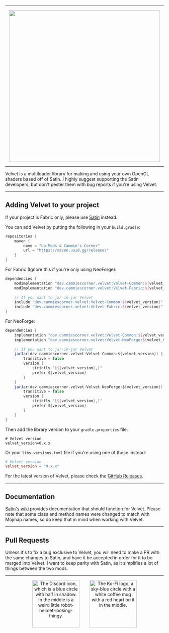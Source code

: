 
---
<div align="center">
	<img src="https://mod-assets.upcraft.dev/promo/general/multiloader_banner.png" width="480" alt="">
</div>

---

Velvet is a multiloader library for making and using your own OpenGL shaders based off of Satin. I highly suggest supporting the Satin developers, but don't pester them with bug reports if you're using Velvet.

---

## Adding Velvet to your project

If your project is Fabric only, please use [Satin](https://github.com/Ladysnake/Satin) instead.

You can add Velvet by putting the following in your `build.gradle`:
```gradle
repositories {
	maven {
		name = "Up-Mods & Cammie's Corner"
		url = "https://maven.uuid.gg/releases"
	}
}
```
For Fabric (Ignore this if you're only using NeoForge):
```gradle
dependencies {
	modImplementation "dev.cammiescorner.velvet:Velvet-Common:${velvet_version}"
	modImplementation "dev.cammiescorner.velvet:Velvet-Fabric:${velvet_version}"
	
	// If you want to jar-in-jar Velvet
	include "dev.cammiescorner.velvet:Velvet-Common:${velvet_version}"
	include "dev.cammiescorner.velvet:Velvet-Fabric:${velvet_version}"
}
```
For NeoForge:
```gradle
dependencies {
	implementation "dev.cammiescorner.velvet:Velvet-Common:${velvet_version}"
	implementation "dev.cammiescorner.velvet:Velvet-NeoForge:${velvet_version}"
	
	// If you want to jar-in-jar Velvet
	jarJar(dev.cammiescorner.velvet:Velvet-Common:${velvet_version}) {
		transitive = false
		version {
			strictly "[${velvet_version},)"
			prefer ${velvet_version}
		}
	}
	jarJar(dev.cammiescorner.velvet:Velvet-NeoForge:${velvet_version}) {
		transitive = false
		version {
			strictly "[${velvet_version},)"
			prefer ${velvet_version}
		}
	}
}
```

Then add the library version to your `gradle.properties` file:
```properties
# Velvet version
velvet_version=0.x.x
```
Or your `libs.versions.toml` file if you're using one of those instead:
```toml
# Velvet version
velvet_version = "0.x.x"
```

For the latest version of Velvet, please check the [GitHub Releases](https://github.com/CammiePone/Velvet/releases).

---

## Documentation

[Satin's wiki](https://github.com/Ladysnake/Satin/wiki) provides documentation that should function for Velvet. Please note that some class and method names were changed to match with Mojmap names, so do keep that in mind when working with Velvet.

---

## Pull Requests

Unless it's to fix a bug exclusive to Velvet, you will need to make a PR with the same changes to Satin, and have it be accepted in order for it to be merged into Velvet. I want to keep parity with Satin, as it simplifies a lot of things between the two mods.

---

<p align="center">
	<a href="https://cammiescorner.dev/discord"><img src="https://cammiescorner.dev/images/extras/discord.png" width="150" height="150" title="Join my Discord" alt="The Discord icon, which is a blue circle with half in shadow. In the middle is a weird little robot-helmet-looking-thingy."></a>
	&nbsp;&nbsp;&nbsp;&nbsp;&nbsp;&nbsp;
	<a href="https://www.ko-fi.com/camellias"><img src="https://cammiescorner.dev/images/extras/kofi.png" width="150" height="150" title="Support me on Ko-Fi" alt="The Ko-Fi logo, a sky-blue circle with a white coffee mug with a red heart on it in the middle."></a>
</p>
